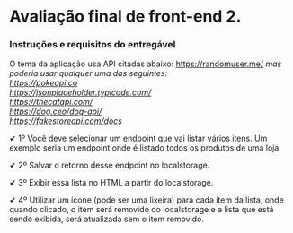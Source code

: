 # Avaliação final de front-end 2.
### Instruções e requisitos do entregável
O tema da aplicação usa API citadas abaixo:
https://randomuser.me/
<i>mas poderia usar qualquer uma das seguintes:<br>
https://pokeapi.co<br>
https://jsonplaceholder.typicode.com/<br>
https://thecatapi.com/<br>
https://dog.ceo/dog-api/<br>
https://fakestoreapi.com/docs<br>
</i>

✔ 1º Você deve selecionar um endpoint que vai listar vários itens. Um exemplo seria um endpoint onde é listado todos os produtos de uma loja.

✔ 2º Salvar o retorno desse endpoint no localstorage.

✔ 3º Exibir essa lista no HTML a partir do localstorage.

✔ 4º Utilizar um ícone (pode ser uma lixeira) para cada item da lista, onde quando clicado, o item será removido do localstorage e a lista que está sendo exibida, será atualizada sem o item removido. 


